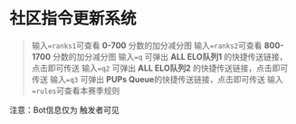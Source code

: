 # 社区指令更新系统

> 输入`=ranks1`可查看 **0-700** 分数的加分减分图
输入`=ranks2`可查看 **800-1700** 分数的加分减分图
输入`=q` 可弹出 **ALL ELO队列1** 的快捷传送链接，点击即可传送
输入`=q2` 可弹出 **ALL ELO队列2** 的快捷传送链接，点击即可传送
输入`=q3` 可弹出 **PUPs Queue**的快捷传送链接，点击即可传送
输入`=rules`可查看本赛季规则

注意：Bot信息仅为 触发者可见


